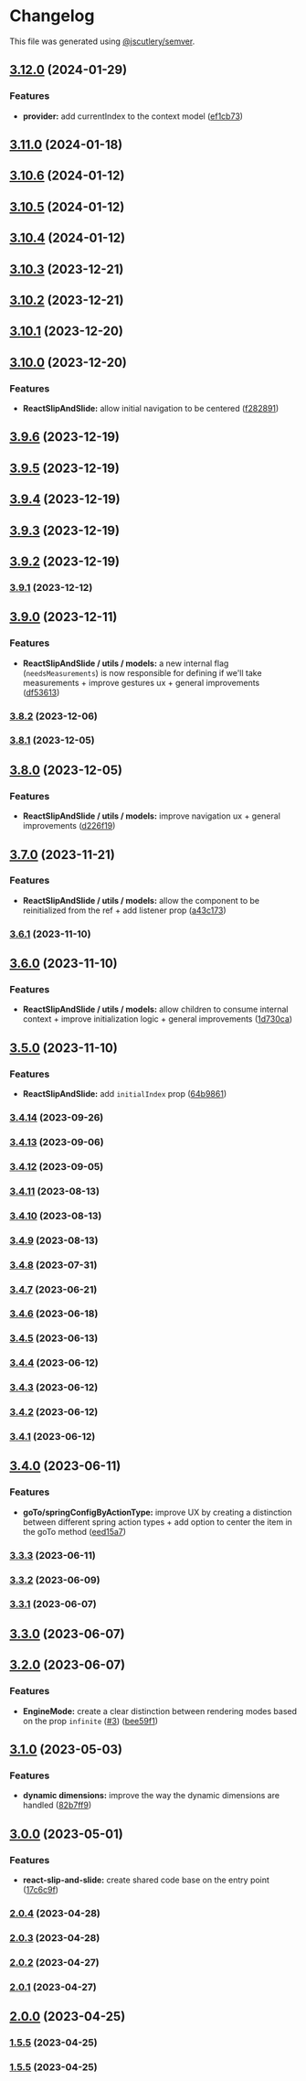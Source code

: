 # Changelog

This file was generated using [@jscutlery/semver](https://github.com/jscutlery/semver).

## [3.12.0](https://github.com/joaorr3/react-slip-and-slide/compare/v3.11.0...v3.12.0) (2024-01-29)


### Features

* **provider:** add currentIndex to the context model ([ef1cb73](https://github.com/joaorr3/react-slip-and-slide/commit/ef1cb73cceeb46dc293d9699b4734a79a2b7946d))

## [3.11.0](https://github.com/joaorr3/react-slip-and-slide/compare/v3.10.6...v3.11.0) (2024-01-18)

## [3.10.6](https://github.com/joaorr3/react-slip-and-slide/compare/v3.10.5...v3.10.6) (2024-01-12)

## [3.10.5](https://github.com/joaorr3/react-slip-and-slide/compare/v3.10.4...v3.10.5) (2024-01-12)

## [3.10.4](https://github.com/joaorr3/react-slip-and-slide/compare/v3.10.3...v3.10.4) (2024-01-12)

## [3.10.3](https://github.com/joaorr3/react-slip-and-slide/compare/v3.10.2...v3.10.3) (2023-12-21)

## [3.10.2](https://github.com/joaorr3/react-slip-and-slide/compare/v3.10.1...v3.10.2) (2023-12-21)

## [3.10.1](https://github.com/joaorr3/react-slip-and-slide/compare/v3.10.0...v3.10.1) (2023-12-20)

## [3.10.0](https://github.com/joaorr3/react-slip-and-slide/compare/v3.9.6...v3.10.0) (2023-12-20)


### Features

* **ReactSlipAndSlide:** allow initial navigation to be centered ([f282891](https://github.com/joaorr3/react-slip-and-slide/commit/f28289165f3e5328b658bf6e39d64c13b168c882))

## [3.9.6](https://github.com/joaorr3/react-slip-and-slide/compare/v3.9.5...v3.9.6) (2023-12-19)

## [3.9.5](https://github.com/joaorr3/react-slip-and-slide/compare/v3.9.4...v3.9.5) (2023-12-19)

## [3.9.4](https://github.com/joaorr3/react-slip-and-slide/compare/v3.9.3...v3.9.4) (2023-12-19)

## [3.9.3](https://github.com/joaorr3/react-slip-and-slide/compare/v3.9.2...v3.9.3) (2023-12-19)

## [3.9.2](https://github.com/joaorr3/react-slip-and-slide/compare/v3.9.1...v3.9.2) (2023-12-19)

### [3.9.1](https://github.com/joaorr3/react-slip-and-slide/compare/v3.9.0...v3.9.1) (2023-12-12)

## [3.9.0](https://github.com/joaorr3/react-slip-and-slide/compare/v3.8.2...v3.9.0) (2023-12-11)


### Features

* **ReactSlipAndSlide / utils / models:**  a new internal flag (`needsMeasurements`) is now responsible for defining if we'll take measurements + improve gestures ux + general improvements ([df53613](https://github.com/joaorr3/react-slip-and-slide/commit/df53613897541857e15c216b63c58b4975fb759b))

### [3.8.2](https://github.com/joaorr3/react-slip-and-slide/compare/v3.8.1...v3.8.2) (2023-12-06)

### [3.8.1](https://github.com/joaorr3/react-slip-and-slide/compare/v3.8.0...v3.8.1) (2023-12-05)

## [3.8.0](https://github.com/joaorr3/react-slip-and-slide/compare/v3.7.0...v3.8.0) (2023-12-05)


### Features

* **ReactSlipAndSlide / utils / models:** improve navigation ux + general improvements ([d226f19](https://github.com/joaorr3/react-slip-and-slide/commit/d226f198d8db7ae7a34021934e645c5ff063f65a))

## [3.7.0](https://github.com/joaorr3/react-slip-and-slide/compare/v3.6.1...v3.7.0) (2023-11-21)


### Features

* **ReactSlipAndSlide / utils / models:** allow the component to be reinitialized from the ref + add listener prop ([a43c173](https://github.com/joaorr3/react-slip-and-slide/commit/a43c1733ec64b7cbe3e2112461de40cd7e44e157))

### [3.6.1](https://github.com/joaorr3/react-slip-and-slide/compare/v3.6.0...v3.6.1) (2023-11-10)

## [3.6.0](https://github.com/joaorr3/react-slip-and-slide/compare/v3.5.0...v3.6.0) (2023-11-10)


### Features

* **ReactSlipAndSlide / utils / models:** allow children to consume internal context + improve initialization logic + general improvements ([1d730ca](https://github.com/joaorr3/react-slip-and-slide/commit/1d730ca4514cbd73ec991af6256287ca67e4640c))

## [3.5.0](https://github.com/joaorr3/react-slip-and-slide/compare/v3.4.13...v3.5.0) (2023-11-10)


### Features

* **ReactSlipAndSlide:** add `initialIndex` prop ([64b9861](https://github.com/joaorr3/react-slip-and-slide/commit/64b98617c02a9f5da58e9521e82d23c38a7d0399))

### [3.4.14](https://github.com/joaorr3/react-slip-and-slide/compare/v3.4.13...v3.4.14) (2023-09-26)

### [3.4.13](https://github.com/joaorr3/react-slip-and-slide/compare/v3.4.12...v3.4.13) (2023-09-06)

### [3.4.12](https://github.com/joaorr3/react-slip-and-slide/compare/v3.4.11...v3.4.12) (2023-09-05)

### [3.4.11](https://github.com/joaorr3/react-slip-and-slide/compare/v3.4.10...v3.4.11) (2023-08-13)

### [3.4.10](https://github.com/joaorr3/react-slip-and-slide/compare/v3.4.9...v3.4.10) (2023-08-13)

### [3.4.9](https://github.com/joaorr3/react-slip-and-slide/compare/v3.4.8...v3.4.9) (2023-08-13)

### [3.4.8](https://github.com/joaorr3/react-slip-and-slide/compare/v3.4.7...v3.4.8) (2023-07-31)

### [3.4.7](https://github.com/joaorr3/react-slip-and-slide/compare/v3.4.6...v3.4.7) (2023-06-21)

### [3.4.6](https://github.com/joaorr3/react-slip-and-slide/compare/v3.4.5...v3.4.6) (2023-06-18)

### [3.4.5](https://github.com/joaorr3/react-slip-and-slide/compare/v3.4.4...v3.4.5) (2023-06-13)

### [3.4.4](https://github.com/joaorr3/react-slip-and-slide/compare/v3.4.3...v3.4.4) (2023-06-12)

### [3.4.3](https://github.com/joaorr3/react-slip-and-slide/compare/v3.4.2...v3.4.3) (2023-06-12)

### [3.4.2](https://github.com/joaorr3/react-slip-and-slide/compare/v3.4.1...v3.4.2) (2023-06-12)

### [3.4.1](https://github.com/joaorr3/react-slip-and-slide/compare/v3.4.0...v3.4.1) (2023-06-12)

## [3.4.0](https://github.com/joaorr3/react-slip-and-slide/compare/v3.3.3...v3.4.0) (2023-06-11)


### Features

* **goTo/springConfigByActionType:** improve UX by creating a distinction between different spring action types + add option to center the item in the goTo method ([eed15a7](https://github.com/joaorr3/react-slip-and-slide/commit/eed15a754ee2cef1e564237e121a0b5ff87c38c4))

### [3.3.3](https://github.com/joaorr3/react-slip-and-slide/compare/v3.3.2...v3.3.3) (2023-06-11)

### [3.3.2](https://github.com/joaorr3/react-slip-and-slide/compare/v3.3.1...v3.3.2) (2023-06-09)

### [3.3.1](https://github.com/joaorr3/react-slip-and-slide/compare/v3.3.0...v3.3.1) (2023-06-07)

## [3.3.0](https://github.com/joaorr3/react-slip-and-slide/compare/v3.2.0...v3.3.0) (2023-06-07)

## [3.2.0](https://github.com/joaorr3/react-slip-and-slide/compare/v3.1.0...v3.2.0) (2023-06-07)


### Features

* **EngineMode:** create a clear distinction between rendering modes based on the prop `infinite` ([#3](https://github.com/joaorr3/react-slip-and-slide/issues/3)) ([bee59f1](https://github.com/joaorr3/react-slip-and-slide/commit/bee59f13f6dfbcb8781d967e36634594887699df))

## [3.1.0](https://github.com/joaorr3/react-slip-and-slide/compare/v3.0.0...v3.1.0) (2023-05-03)


### Features

* **dynamic dimensions:** improve the way the dynamic dimensions are handled ([82b7ff9](https://github.com/joaorr3/react-slip-and-slide/commit/82b7ff925cd1619bc0162552e4a1ad377625b421))

## [3.0.0](https://github.com/joaorr3/react-slip-and-slide/compare/v2.0.4...v3.0.0) (2023-05-01)


### Features

* **react-slip-and-slide:** create shared code base on the entry point ([17c6c9f](https://github.com/joaorr3/react-slip-and-slide/commit/17c6c9fbedf4ee4660d30b9eecacbe50d55a02b9))

### [2.0.4](https://github.com/joaorr3/react-slip-and-slide/compare/v2.0.3...v2.0.4) (2023-04-28)

### [2.0.3](https://github.com/joaorr3/react-slip-and-slide/compare/v2.0.2...v2.0.3) (2023-04-28)

### [2.0.2](https://github.com/joaorr3/react-slip-and-slide/compare/v2.0.1...v2.0.2) (2023-04-27)

### [2.0.1](https://github.com/joaorr3/react-slip-and-slide/compare/v2.0.0...v2.0.1) (2023-04-27)

## [2.0.0](https://github.com/joaorr3/react-slip-and-slide/compare/v1.5.5...v2.0.0) (2023-04-25)

### [1.5.5](https://github.com/joaorr3/react-slip-and-slide/compare/v1.5.4...v1.5.5) (2023-04-25)

### [1.5.5](https://github.com/joaorr3/react-slip-and-slide/compare/v1.5.4...v1.5.5) (2023-04-25)
